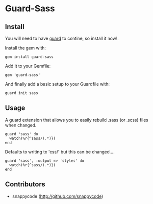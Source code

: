 # Guard-Sass

## Install

You will need to have [guard](http://github.com/guard/guard) to contine, so install it now!.

Install the gem with:

    gem install guard-sass

Add it to your Gemfile:

    gem 'guard-sass'

And finally add a basic setup to your Guardfile with:

    guard init sass


## Usage

A guard extension that allows you to easily rebuild .sass (or .scss) files when changed.

    guard 'sass' do
      watch(%r{^sass/(.*)})
    end

Defaults to writing to 'css/' but this can be changed....

    guard 'sass', :output => 'styles' do
      watch(%r{^sass/(.*)})
    end


## Contributors

- snappycode (http://github.com/snappycode)